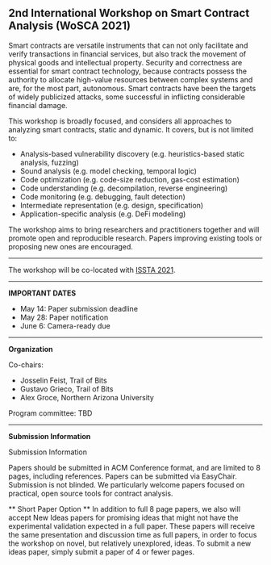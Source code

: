 ## 2nd International Workshop on Smart Contract Analysis (WoSCA 2021)

Smart contracts are versatile instruments that can not only facilitate and verify transactions in financial services, but also track the movement of physical goods and intellectual property. Security and correctness are essential for smart contract technology, because contracts possess the authority to allocate high-value resources between complex systems and are, for the most part, autonomous. Smart contracts have been the targets of widely publicized attacks, some successful in inflicting considerable financial damage.

This workshop is broadly focused, and considers all approaches to analyzing smart contracts, static and dynamic. It covers, but is not limited to:
- Analysis-based vulnerability discovery (e.g. heuristics-based static analysis, fuzzing)
- Sound analysis (e.g. model checking, temporal logic)
- Code optimization (e.g. code-size reduction, gas-cost estimation)
- Code understanding (e.g. decompilation, reverse engineering)
- Code monitoring (e.g. debugging, fault detection)
- Intermediate representation (e.g. design, specification)
- Application-specific analysis (e.g. DeFi modeling)

The workshop aims to bring researchers and practitioners together and will promote open and reproducible research. Papers improving existing tools or proposing new ones are encouraged.

----------------------------------------

The workshop will be co-located with [ISSTA 2021](https://conf.researchr.org/home/issta-2021).

----------------------------------------

**IMPORTANT DATES**

* May 14: Paper submission deadline
* May 28: Paper notification
* June 6: Camera-ready due

----------------------------------------

**Organization**

Co-chairs:
* Josselin Feist, Trail of Bits
* Gustavo Grieco, Trail of Bits
* Alex Groce, Northern Arizona University

Program committee:
TBD

----------------------------------------

**Submission Information**

Submission Information

Papers should be submitted in ACM Conference format, and are limited to 8 pages, including references. Papers can be submitted via EasyChair. Submission is not blinded. We particularly welcome papers focused on practical, open source tools for contract analysis.

** Short Paper Option **
In addition to full 8 page papers, we also will accept New Ideas papers for promising ideas that might not have the experimental validation expected in a full paper. These papers will receive the same presentation and discussion time as full papers, in order to focus the workshop on novel, but relatively unexplored, ideas. To submit a new ideas paper, simply submit a paper of 4 or fewer pages.
